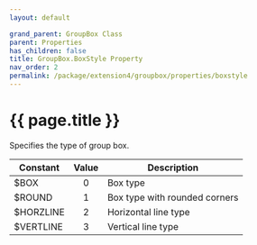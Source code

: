 ```yaml
---
layout: default

grand_parent: GroupBox Class
parent: Properties
has_children: false
title: GroupBox.BoxStyle Property
nav_order: 2
permalink: /package/extension4/groupbox/properties/boxstyle
---
```

# {{ page.title }}

Specifies the type of group box.

| Constant  | Value | Description                   |
|-----------|:-----:|-------------------------------|
| $BOX      |   0   | Box type                      |
| $ROUND    |   1   | Box type with rounded corners |
| $HORZLINE |   2   | Horizontal line type          |
| $VERTLINE |   3   | Vertical line type            |
